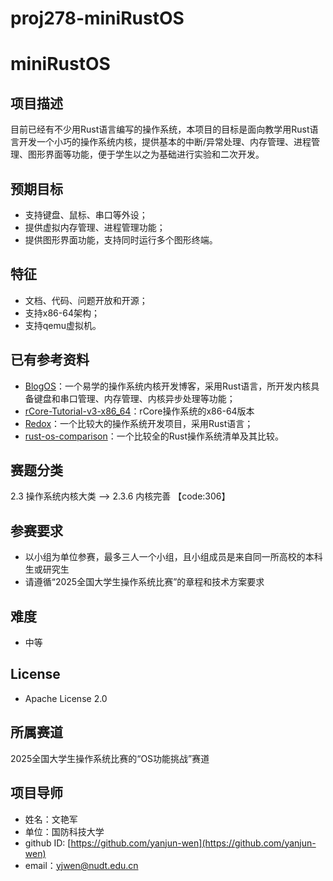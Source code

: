 # proj278-miniRustOS
# miniRustOS

## 项目描述

目前已经有不少用Rust语言编写的操作系统，本项目的目标是面向教学用Rust语言开发一个小巧的操作系统内核，提供基本的中断/异常处理、内存管理、进程管理、图形界面等功能，便于学生以之为基础进行实验和二次开发。

## 预期目标

- 支持键盘、鼠标、串口等外设；
- 提供虚拟内存管理、进程管理功能；
- 提供图形界面功能，支持同时运行多个图形终端。

## 特征

- 文档、代码、问题开放和开源；
- 支持x86-64架构；
- 支持qemu虚拟机。

## 已有参考资料

- [BlogOS](https://os.phil-opp.com/)：一个易学的操作系统内核开发博客，采用Rust语言，所开发内核具备键盘和串口管理、内存管理、内核异步处理等功能；
- [rCore-Tutorial-v3-x86_64](https://github.com/rcore-os/rCore-Tutorial-v3-x86_64)：rCore操作系统的x86-64版本
- [Redox](https://www.redox-os.org/)：一个比较大的操作系统开发项目，采用Rust语言；
- [rust-os-comparison](https://rustrepo.com/repo/flosse-rust-os-comparison-rust-operating-systems)：一个比较全的Rust操作系统清单及其比较。

## 赛题分类

2.3 操作系统内核大类 --> 2.3.6 内核完善 【code:306】

## 参赛要求

- 以小组为单位参赛，最多三人一个小组，且小组成员是来自同一所高校的本科生或研究生
- 请遵循“2025全国大学生操作系统比赛”的章程和技术方案要求

## 难度

- 中等

## License

- Apache License 2.0

## 所属赛道

2025全国大学生操作系统比赛的“OS功能挑战”赛道

## 项目导师

- 姓名：文艳军
- 单位：国防科技大学
- github ID: [https://github.com/yanjun-wen](https://github.com/yanjun-wen)
- email：[yjwen@nudt.edu.cn](mailto:yjwen@nudt.edu.cn)
